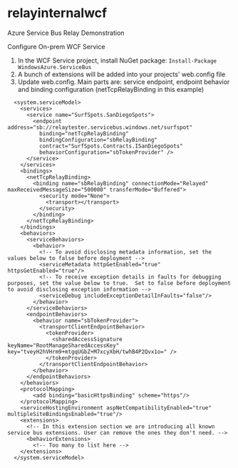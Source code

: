 # relayinternalwcf
Azure Service Bus Relay Demonstration

Configure On-prem WCF Service

1.  In the WCF Service project, install NuGet package:  ``` Install-Package WindowsAzure.ServiceBus ```
2.  A bunch of extensions will be added into your projects' web.config file
3.  Update web.config.  Main parts are: service endpoint, endpoint behavior and binding configuration (netTcpRelayBinding in this example)

``` 
  <system.serviceModel>
    <services>
      <service name="SurfSpots.SanDiegoSpots">
        <endpoint address="sb://relaytester.servicebus.windows.net/surfspot"
          binding="netTcpRelayBinding"
          bindingConfiguration="sbRelayBinding"
          contract="SurfSpots.Contracts.ISanDiegoSpots"
          behaviorConfiguration="sbTokenProvider" />
      </service>
    </services>
    <bindings>
      <netTcpRelayBinding>
        <binding name="sbRelayBinding" connectionMode="Relayed" maxReceivedMessageSize="500000" transferMode="Buffered">
          <security mode="None">
            <transport></transport>
          </security>
        </binding>
      </netTcpRelayBinding>
    </bindings>
    <behaviors>
      <serviceBehaviors>
        <behavior>
          <!-- To avoid disclosing metadata information, set the values below to false before deployment -->
          <serviceMetadata httpGetEnabled="true" httpsGetEnabled="true"/>
          <!-- To receive exception details in faults for debugging purposes, set the value below to true.  Set to false before deployment to avoid disclosing exception information -->
          <serviceDebug includeExceptionDetailInFaults="false"/>
        </behavior>
      </serviceBehaviors>
      <endpointBehaviors>
        <behavior name="sbTokenProvider">
          <transportClientEndpointBehavior>
            <tokenProvider>
              <sharedAccessSignature keyName="RootManageSharedAccessKey" key="tveyH2hVHrm9+mtgqUGbZ+M7xcyXbH/twhB4P2Qvx1o=" />
            </tokenProvider>
          </transportClientEndpointBehavior>
        </behavior>
      </endpointBehaviors>
    </behaviors>
    <protocolMapping>
        <add binding="basicHttpsBinding" scheme="https"/>
    </protocolMapping>    
    <serviceHostingEnvironment aspNetCompatibilityEnabled="true" multipleSiteBindingsEnabled="true"/>
    <extensions>
      <!-- In this extension section we are introducing all known service bus extensions. User can remove the ones they don't need. -->
      <behaviorExtensions>
        <!-- Too many to list here -->
    </extensions>
  </system.serviceModel>
```
